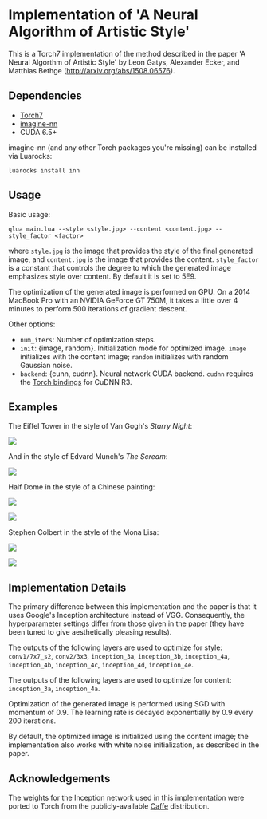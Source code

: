 # Implementation of 'A Neural Algorithm of Artistic Style'

This is a Torch7 implementation of the method described in the paper 
'A Neural Algorthm of Artistic Style' by Leon Gatys, Alexander Ecker, and Matthias Bethge (http://arxiv.org/abs/1508.06576).

## Dependencies

- [Torch7](https://github.com/torch/torch7)
- [imagine-nn](https://github.com/szagoruyko/imagine-nn)
- CUDA 6.5+

imagine-nn (and any other Torch packages you're missing) can be installed via Luarocks:

```
luarocks install inn
```

## Usage

Basic usage:

```
qlua main.lua --style <style.jpg> --content <content.jpg> --style_factor <factor>
```

where `style.jpg` is the image that provides the style of the final generated image, and `content.jpg` is the image that provides the content. `style_factor` is a constant that controls the degree to which the generated image emphasizes style over content. By default it is set to 5E9.

The optimization of the generated image is performed on GPU. On a 2014 MacBook Pro with an NVIDIA GeForce GT 750M, it takes a little over 4 minutes to perform 500 iterations of gradient descent.

Other options:

- `num_iters`: Number of optimization steps.
- `init`: {image, random}. Initialization mode for optimized image. `image` initializes with the content image; `random` initializes with random Gaussian noise.
- `backend`: {cunn, cudnn}. Neural network CUDA backend. `cudnn` requires the [Torch bindings](https://github.com/soumith/cudnn.torch/tree/R3) for CuDNN R3.

## Examples

The Eiffel Tower in the style of Van Gogh's *Starry Night*:

![](examples/starry_eiffel_short.gif)

And in the style of Edvard Munch's *The Scream*:

![](examples/eiffel_scream_short.gif)

Half Dome in the style of a Chinese painting:

![](examples/halfdome.jpg)

![](examples/chinese_halfdome.jpg)

Stephen Colbert in the style of the Mona Lisa:

![](examples/colbert.jpg)

![](examples/monalisa-colbert.jpg)

## Implementation Details

The primary difference between this implementation and the paper is that it uses Google's Inception architecture instead of VGG. Consequently, the hyperparameter settings differ from those given in the paper (they have been tuned to give aesthetically pleasing results).

The outputs of the following layers are used to optimize for style: `conv1/7x7_s2`, `conv2/3x3`, `inception_3a`, `inception_3b`, `inception_4a`, `inception_4b`, `inception_4c`, `inception_4d`, `inception_4e`.

The outputs of the following layers are used to optimize for content: `inception_3a`, `inception_4a`.

Optimization of the generated image is performed using SGD with momentum of 0.9. The learning rate is decayed exponentially by 0.9 every 200 iterations.

By default, the optimized image is initialized using the content image; the implementation also works with white noise initialization, as described in the paper.

## Acknowledgements

The weights for the Inception network used in this implementation were ported to Torch from the publicly-available [Caffe](https://github.com/BVLC/caffe/tree/master/models/bvlc_googlenet) distribution.

